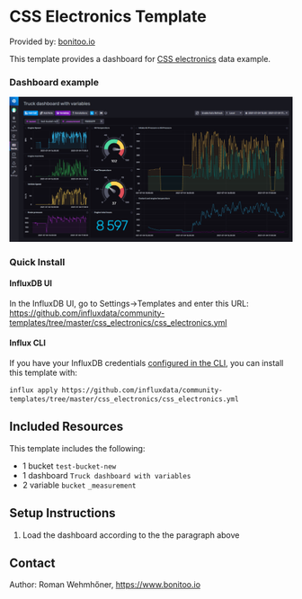 # CSS Electronics Template

Provided by: [bonitoo.io](.)

This template provides a dashboard for [CSS electronics](https://www.csselectronics.com/) data example.

### Dashboard example

![Screenshot](css_electronics_dashboard.png)

### Quick Install

#### InfluxDB UI

In the InfluxDB UI, go to Settings->Templates and enter this URL: https://github.com/influxdata/community-templates/tree/master/css_electronics/css_electronics.yml

#### Influx CLI

If you have your InfluxDB credentials [configured in the CLI](https://v2.docs.influxdata.com/v2.0/reference/cli/influx/config/), you can install this template with:

```
influx apply https://github.com/influxdata/community-templates/tree/master/css_electronics/css_electronics.yml
```

## Included Resources

This template includes the following:

  - 1 bucket `test-bucket-new`
  - 1 dashboard `Truck dashboard with variables`
  - 2 variable `bucket` `_measurement`


## Setup Instructions

1. Load the dashboard according to the the paragraph above

## Contact

Author: Roman Wehmhőner, https://www.bonitoo.io
